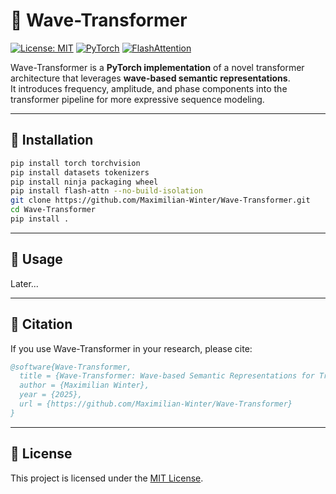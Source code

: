 # 🌊 Wave-Transformer

[![License: MIT](https://img.shields.io/badge/License-MIT-yellow.svg)](LICENSE)
[![PyTorch](https://img.shields.io/badge/PyTorch-2.x-EE4C2C?logo=pytorch)](https://pytorch.org)
[![FlashAttention](https://img.shields.io/badge/FlashAttention-Enabled-blue)](https://github.com/Dao-AILab/flash-attention)

Wave-Transformer is a **PyTorch implementation** of a novel transformer architecture that leverages **wave-based semantic representations**.  
It introduces frequency, amplitude, and phase components into the transformer pipeline for more expressive sequence modeling.

---

## 🚀 Installation

```bash
pip install torch torchvision
pip install datasets tokenizers
pip install ninja packaging wheel
pip install flash-attn --no-build-isolation
git clone https://github.com/Maximilian-Winter/Wave-Transformer.git
cd Wave-Transformer
pip install .
````

---

## 🧪 Usage

Later...

---

## 📄 Citation

If you use Wave-Transformer in your research, please cite:

```bibtex
@software{Wave-Transformer,
  title = {Wave-Transformer: Wave-based Semantic Representations for Transformer Models},
  author = {Maximilian Winter},
  year = {2025},
  url = {https://github.com/Maximilian-Winter/Wave-Transformer}
}
```

---

## 📜 License

This project is licensed under the [MIT License](LICENSE).
